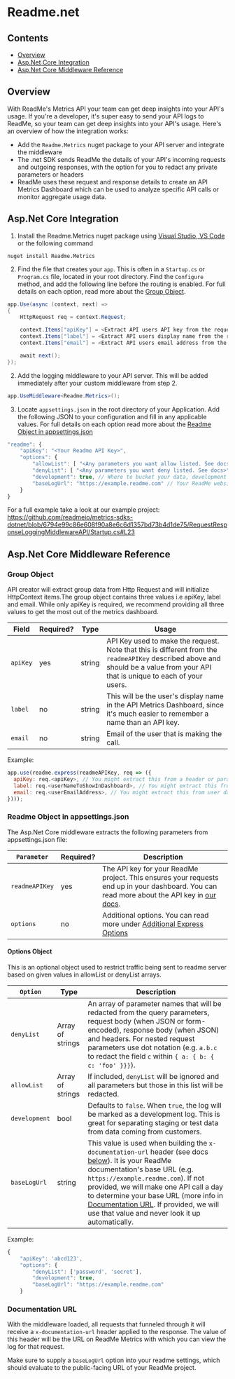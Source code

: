 # Readme.net

## Contents
- [Overview](#overview)
- [Asp.Net Core Integration](#aspnet-core-integration)
- [Asp.Net Core Middleware Reference](#aspnet-core-middleware-reference)

## Overview
With ReadMe's Metrics API your team can get deep insights into your API's usage. If you're a developer, it's super easy to send your API logs to ReadMe, so your team can get deep insights into your API's usage. Here's an overview of how the integration works:

- Add the `Readme.Metrics` nuget package to your API server and integrate the middleware
- The .net SDK sends ReadMe the details of your API's incoming requests and outgoing responses, with the option for you to redact any private parameters or headers
- ReadMe uses these request and response details to create an API Metrics Dashboard which can be used to analyze specific API calls or monitor aggregate usage data.

## Asp.Net Core Integration

1. Install the Readme.Metrics nuget package using [Visual Studio, VS Code](https://docs.microsoft.com/en-us/nuget/install-nuget-client-tools) or the following command

```shell
nuget install Readme.Metrics
```

2. Find the file that creates your `app`. This is often in a `Startup.cs` or `Program.cs` file, located in your root directory. Find the `Configure` method, and add the following line before the routing is enabled. For full details on each option, read more about the [Group Object](#group-object).


```cs
app.Use(async (context, next) =>
{
    HttpRequest req = context.Request;

    context.Items["apiKey"] = <Extract API users API key from the request>
    context.Items["label"] = <Extract API users display name from the request>
    context.Items["email"] = <Extract API users email address from the request>

    await next();
});
```


2. Add the logging middleware to your API server. This will be added immediately after your custom middleware from step 2.

```cs
app.UseMiddleware<Readme.Metrics>();
```


3. Locate `appsettings.json` in the root directory of your Application. Add the following JSON to your configuration and fill in any applicable values. For full details on each option read more about the [Readme Object in appsettings.json](readme-object-in-appsettingsjson)
```javascript
"readme": {
    "apiKey": "<Your Readme API Key>",
    "options": {
        "allowList": [ "<Any parameters you want allow listed. See docs>" ],
        "denyList": [ "<Any parameters you want deny listed. See docs>"],
        "development": true, // Where to bucket your data, development or production
        "baseLogUrl": "https://example.readme.com" // Your ReadMe website's base url
    }
}
```

For a full example take a look at our example project: https://github.com/readmeio/metrics-sdks-dotnet/blob/6794e99c86e608f90a8e6c6d1357bd73b4d1de75/RequestResponseLoggingMiddlewareAPI/Startup.cs#L23

## Asp.Net Core Middleware Reference
### Group Object
API creator will extract group data from Http Request and will initialize HttpContext items.The group object contains three values i.e apiKey, label and email. While only apiKey is required, we recommend providing all three values to get the most out of the metrics dashboard.

Field  | Required? | Type   | Usage
-------|-----------|--------|------------
`apiKey` | yes       | string | API Key used to make the request. Note that this is different from the `readmeAPIKey` described above and should be a value from your API that is unique to each of your users.
`label`  | no        | string | This will be the user's display name in the API Metrics Dashboard, since it's much easier to remember a name than an API key.
`email`  | no        | string | Email of the user that is making the call.

Example:
```javascript
app.use(readme.express(readmeAPIKey, req => ({
  apiKey: req.<apiKey>, // You might extract this from a header or parameter
  label: req.<userNameToShowInDashboard>, // You might extract this from user data associated with the API key
  email: req.<userEmailAddress>, // You might extract this from user data associated with the API key
})));
```

### Readme Object in appsettings.json
The Asp.Net Core middleware extracts the following parameters from appsettings.json file:

`Parameter`    | Required? | Description
---------------|-----------|------------------
`readmeAPIKey` | yes       | The API key for your ReadMe project. This ensures your requests end up in your dashboard. You can read more about the API key in [our docs](https://docs.readme.com/reference/authentication).
`options`      | no        | Additional options. You can read more under [Additional Express Options](#additional-express-options)


#### Options Object
This is an optional object used to restrict traffic being sent to readme server based on given values in allowList or denyList arrays.

`Option`      | Type             | Description
------------|------------------|---------------
`denyList`         | Array of strings | An array of parameter names that will be redacted from the query parameters, request body (when JSON or form-encoded), response body (when JSON) and headers. For nested request parameters use dot notation (e.g. `a.b.c` to redact the field `c` within `{ a: { b: { c: 'foo' }}}`).
`allowList`        | Array of strings | If included, `denyList` will be ignored and all parameters but those in this list will be redacted.
`development`      | bool             | Defaults to `false`. When `true`, the log will be marked as a development log. This is great for separating staging or test data from data coming from customers.
`baseLogUrl`       | string           | This value is used when building the `x-documentation-url` header (see docs [below](#documentation-url)). It is your ReadMe documentation's base URL (e.g. `https://example.readme.com`). If not provided, we will make one API call a day to determine your base URL (more info in [Documentation URL](#documentation-url). If provided, we will use that value and never look it up automatically.

Example:
```javascript
{
    "apiKey": 'abcd123',
    "options": {
        "denyList": ['password', 'secret'],
        "development": true,
        "baseLogUrl": "https://example.readme.com"
    }
```

### Documentation URL
With the middleware loaded, all requests that funneled through it will receive a `x-documentation-url` header applied to the response. The value of this header will be the URL on ReadMe Metrics with which you can view the log for that request.

Make sure to supply a `baseLogUrl` option into your readme settings, which should evaluate to the public-facing URL of your ReadMe project.

